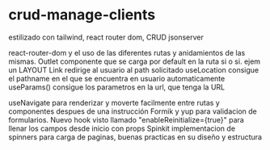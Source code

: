 # crud-manage-clients
estilizado con tailwind, react router dom, CRUD jsonserver

react-router-dom      y el uso de las diferentes rutas y anidamientos de las mismas.
Outlet                componente que se carga por default en la ruta si o si. ejem un LAYOUT
Link                  redirige al usuario al path solicitado
useLocation           consigue el pathname en el que se encuentra en usuario automaticamente
useParams()           consigue los parametros en la url, que tenga la URL

useNavigate           para renderizar y moverte facilmente entre rutas y componentes despues de una instrucción
Formik y yup          para validacion de formularios. Nuevo hook visto llamado "enableReinitialize={true}" para llenar los campos desde inicio con props
Spinkit               implementacion de spinners para carga de paginas, buenas practicas en su diseño y estructura

